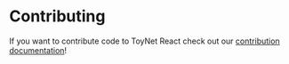 # Contributing

If you want to contribute code to ToyNet React check out our [contribution documentation](https://docs.projectreclass.org/toynet)!